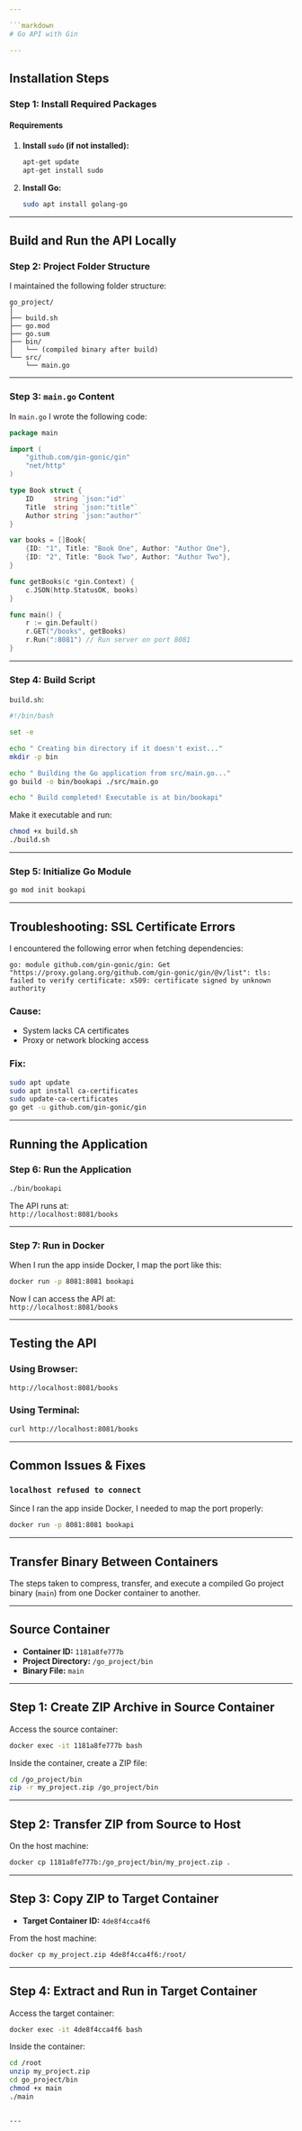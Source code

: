```yaml
---

```markdown
# Go API with Gin

---
```


## Installation Steps

### Step 1: Install Required Packages

#### Requirements

1. **Install `sudo` (if not installed):**
   ```bash
   apt-get update
   apt-get install sudo
   ```

2. **Install Go:**
   ```bash
   sudo apt install golang-go
   ```

---

## Build and Run the API Locally

### Step 2: Project Folder Structure

I maintained the following folder structure:

```
go_project/
│
├── build.sh
├── go.mod
├── go.sum
├── bin/
│   └── (compiled binary after build)
└── src/
    └── main.go
```

---

### Step 3: `main.go` Content

In `main.go` I wrote the following code:

```go
package main

import (
    "github.com/gin-gonic/gin"
    "net/http"
)

type Book struct {
    ID     string `json:"id"`
    Title  string `json:"title"`
    Author string `json:"author"`
}

var books = []Book{
    {ID: "1", Title: "Book One", Author: "Author One"},
    {ID: "2", Title: "Book Two", Author: "Author Two"},
}

func getBooks(c *gin.Context) {
    c.JSON(http.StatusOK, books)
}

func main() {
    r := gin.Default()
    r.GET("/books", getBooks)
    r.Run(":8081") // Run server on port 8081
}
```

---

### Step 4: Build Script

`build.sh`:
```bash
#!/bin/bash

set -e

echo " Creating bin directory if it doesn't exist..."
mkdir -p bin

echo " Building the Go application from src/main.go..."
go build -o bin/bookapi ./src/main.go

echo " Build completed! Executable is at bin/bookapi"
```

Make it executable and run:
```bash
chmod +x build.sh
./build.sh
```

---

### Step 5: Initialize Go Module

```bash
go mod init bookapi
```

---

## Troubleshooting: SSL Certificate Errors

I encountered the following error when fetching dependencies:

```
go: module github.com/gin-gonic/gin: Get "https://proxy.golang.org/github.com/gin-gonic/gin/@v/list": tls: failed to verify certificate: x509: certificate signed by unknown authority
```

### Cause:
- System lacks CA certificates
- Proxy or network blocking access

### Fix:
```bash
sudo apt update
sudo apt install ca-certificates
sudo update-ca-certificates
go get -u github.com/gin-gonic/gin
```

---

## Running the Application

### Step 6: Run the Application

```bash
./bin/bookapi
```

The API runs at:  
`http://localhost:8081/books`

---

### Step 7: Run in Docker

When I run the app inside Docker, I map the port like this:

```bash
docker run -p 8081:8081 bookapi
```

Now I can access the API at:  
`http://localhost:8081/books`

---

## Testing the API

### Using Browser:
```
http://localhost:8081/books
```

### Using Terminal:
```bash
curl http://localhost:8081/books
```

---

## Common Issues & Fixes

### `localhost refused to connect`

Since I ran the app inside Docker, I needed to map the port properly:

```bash
docker run -p 8081:8081 bookapi
```

---

## Transfer Binary Between Containers

The steps taken to compress, transfer, and execute a compiled Go project binary (`main`) from one Docker container to another.

---

## Source Container

- **Container ID:** `1181a8fe777b`
- **Project Directory:** `/go_project/bin`
- **Binary File:** `main`

---

## Step 1: Create ZIP Archive in Source Container

Access the source container:

```bash
docker exec -it 1181a8fe777b bash
```

Inside the container, create a ZIP file:

```bash
cd /go_project/bin
zip -r my_project.zip /go_project/bin
```

---

## Step 2: Transfer ZIP from Source to Host

On the host machine:

```bash
docker cp 1181a8fe777b:/go_project/bin/my_project.zip .
```

---

## Step 3: Copy ZIP to Target Container

- **Target Container ID:** `4de8f4cca4f6`

From the host machine:

```bash
docker cp my_project.zip 4de8f4cca4f6:/root/
```

---

## Step 4: Extract and Run in Target Container

Access the target container:

```bash
docker exec -it 4de8f4cca4f6 bash
```

Inside the container:

```bash
cd /root
unzip my_project.zip
cd go_project/bin
chmod +x main
./main
```
```

---
